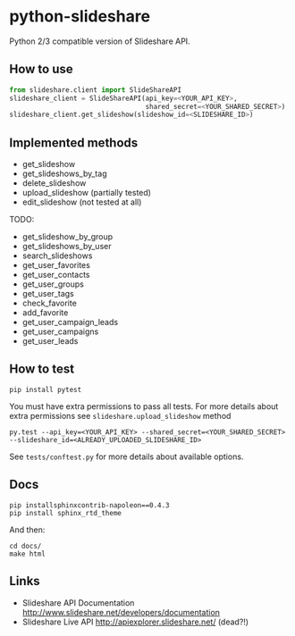 # python-slideshare

Python 2/3 compatible version of Slideshare API.

## How to use

```python
from slideshare.client import SlideShareAPI
slideshare_client = SlideShareAPI(api_key=<YOUR_API_KEY>,
                                  shared_secret=<YOUR_SHARED_SECRET>)
slideshare_client.get_slideshow(slideshow_id=<SLIDESHARE_ID>)
```

## Implemented methods

* get_slideshow
* get_slideshows_by_tag
* delete_slideshow
* upload_slideshow (partially tested)
* edit_slideshow (not tested at all)

TODO:

* get_slideshow_by_group
* get_slideshows_by_user
* search_slideshows
* get_user_favorites
* get_user_contacts
* get_user_groups
* get_user_tags
* check_favorite
* add_favorite
* get_user_campaign_leads
* get_user_campaigns
* get_user_leads


## How to test

```
pip install pytest
```

You must have extra permissions to pass all tests. For more details about 
extra permissions see `slideshare.upload_slideshow` method

```
py.test --api_key=<YOUR_API_KEY> --shared_secret=<YOUR_SHARED_SECRET> --slideshare_id=<ALREADY_UPLOADED_SLIDESHARE_ID>
```

See `tests/conftest.py` for more details about available options.

## Docs

```
pip installsphinxcontrib-napoleon==0.4.3
pip install sphinx_rtd_theme
```

And then:

```
cd docs/
make html
```


## Links

* Slideshare API Documentation http://www.slideshare.net/developers/documentation
* Slideshare Live API http://apiexplorer.slideshare.net/ (dead?!)


